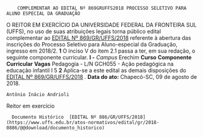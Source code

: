         COMPLEMENTAR AO EDITAL Nº 869GRUFFS2018 PROCESSO SELETIVO PARA ALUNO ESPECIAL DA GRADUAÇÃO  

 O REITOR EM EXERCÍCIO DA UNIVERSIDADE FEDERAL DA FRONTEIRA SUL (UFFS), no uso de suas atribuições legais torna público edital complementar ao [EDITAL Nº 869/GR/UFFS/2018](https://www.uffs.edu.br/atos-normativos/edital/gr/2018-0869)  referente à abertura das inscrições do Processo Seletivo para Aluno-especial da Graduação, ingresso em 2018/2.   **1** O inciso V do item 2.1 passa a ter, em sua redação, o seguinte componente curricular. **I -**  *Campus* Erechim     **Curso**    **Componente Curricular**    **Vagas**      Pedagogia - L/N   GCH055 - Ação pedagógica na educação infantil I   5       **2** Aplica-se a este edital as demais disposições do [EDITAL Nº 869/GR/UFFS/2018](https://www.uffs.edu.br/atos-normativos/edital/gr/2018-0869)  .      **Data do ato:** Chapecó-SC, 09 de agosto de 2018.   
 

    Antônio Inácio Andrioli   
 Reitor em exercício 

      Documento Histórico  [EDITAL Nº 886/GR/UFFS/2018](https://www.uffs.edu.br/atos-normativos/edital/gr/2018-0886/@@download/documento_historico)     
      